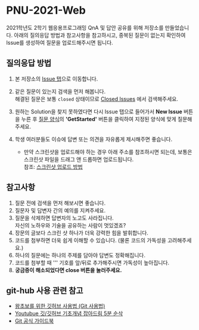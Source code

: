 # PNU-2021-Web
2021학년도 2학기 웹응용프로그래밍 QnA 및 답안 공유를 위해 저장소를 만들었습니다.
아래의 질의응답 방법과 참고사항을 참고하시고, 중복된 질문이 없는지 확인하여 Issue를 생성하여 질문을 업로드해주시면 됩니다.

## 질의응답 방법
1. 본 저장소의 [Issue 탭](https://github.com/ShinJM-maker/PNU-2021-Web-059/issues)으로 이동합니다.
2. 같은 질문이 있는지 검색을 먼저 해봅니다. <br> 해결된 질문은 보통 <code>closed</code> 상태이므로 [Closed Issues](https://github.com/ShinJM-maker/PNU-2021-Web-059/issues?q=is%3Aissue+is%3Aclosed) 에서 검색해주세요.
3. 원하는 Solution을 찾지 못하였다면 다시 Issue 탭으로 들어가서 <b>New Issue</b> 버튼을 누른 후 [질문 양식](https://github.com/ShinJM-maker/PNU-2021-Web-059/issues/new/choose)의 <b>'GetStarted'</b> 버튼을 클릭하여 지정된 양식에 맞게 질문해주세요.
4. 학생 여러분들도 이슈에 답변 또는 의견을 자유롭게 제시해주면 좋습니다.

    * 만약 스크린샷을 업로드해야 하는 경우 아래 주소를 참조하시면 되는데, 보통은 스크린샷 파일을 드래그 앤 드롭하면 업로드됩니다. <br> 참조: [스크린샷 업로드 방법](https://worthpreading.tistory.com/83)

## 참고사항
1. 질문 전에 검색을 먼저 해보시면 좋습니다.
2. 질문자 및 답변자 간의 예의를 지켜주세요.
3. 질문을 삭제하면 답변자의 노고도 사라집니다. <br> 자신의 노하우와 기술을 공유하는 사람이 멋있겠죠?
4. 장문의 글보다 스크린 샷 하나가 더욱 강력한 힘을 발휘합니다.
5. 코드를 첨부하면 더욱 쉽게 이해할 수 있습니다. (물론 코드의 가독성을 고려해주세요.)
6. 하나의 질문에는 하나의 주제를 담아야 답변도 정확해집니다.
7. 코드를 첨부할 때 ''' 기호를 앞/뒤로 추가해주시면 가독성이 높아집니다.
8. <b>궁금증이 해소되었다면 close 버튼을 눌러주세요.</b>

## git-hub 사용 관련 참고
- [왕초보를 위한 깃허브 사용법 (Git 사용법)](https://tagilog.tistory.com/377)
- [Youtubue 깃/깃허브 기초개념 잡아드림 5분 순삭](https://www.youtube.com/watch?v=YFNQwo7iTNc&ab_channel=%EB%85%B8%EB%A7%88%EB%93%9C%EC%BD%94%EB%8D%94NomadCoders)
- [Git 공식 가이드북](https://git-scm.com/book/ko/v2)
